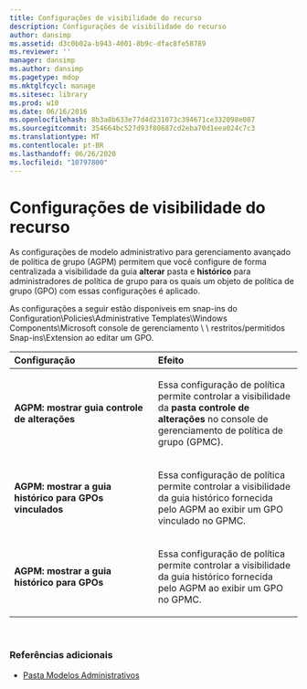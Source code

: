 ```yaml
---
title: Configurações de visibilidade do recurso
description: Configurações de visibilidade do recurso
author: dansimp
ms.assetid: d3c0b02a-b943-4001-8b9c-dfac8fe58789
ms.reviewer: ''
manager: dansimp
ms.author: dansimp
ms.pagetype: mdop
ms.mktglfcycl: manage
ms.sitesec: library
ms.prod: w10
ms.date: 06/16/2016
ms.openlocfilehash: 8b3a8b633e77d4d231073c394671ce332098e087
ms.sourcegitcommit: 354664bc527d93f80687cd2eba70d1eea024c7c3
ms.translationtype: MT
ms.contentlocale: pt-BR
ms.lasthandoff: 06/26/2020
ms.locfileid: "10797800"
---
```

# Configurações de visibilidade do recurso


As configurações de modelo administrativo para gerenciamento avançado de política de grupo (AGPM) permitem que você configure de forma centralizada a visibilidade da guia **alterar** pasta e **histórico** para administradores de política de grupo para os quais um objeto de política de grupo (GPO) com essas configurações é aplicado.

As configurações a seguir estão disponíveis em snap-ins do Configuration\\Policies\\Administrative Templates\\Windows Components\\Microsoft console de gerenciamento \ \ restritos/permitidos Snap-ins\\Extension ao editar um GPO.

<table>
<colgroup>
<col width="50%" />
<col width="50%" />
</colgroup>
<thead>
<tr class="header">
<th align="left">Configuração</th>
<th align="left">Efeito</th>
</tr>
</thead>
<tbody>
<tr class="odd">
<td align="left"><p><strong>AGPM: mostrar guia controle de alterações</strong></p></td>
<td align="left"><p>Essa configuração de política permite controlar a visibilidade da <strong> pasta controle de alterações </strong> no console de gerenciamento de política de grupo (GPMC).</p></td>
</tr>
<tr class="even">
<td align="left"><p><strong>AGPM: mostrar a guia histórico para GPOs vinculados</strong></p></td>
<td align="left"><p>Essa configuração de política permite controlar a visibilidade da <strong> </strong> guia histórico fornecida pelo AGPM ao exibir um GPO vinculado no GPMC.</p></td>
</tr>
<tr class="odd">
<td align="left"><p><strong>AGPM: mostrar a guia histórico para GPOs</strong></p></td>
<td align="left"><p>Essa configuração de política permite controlar a visibilidade da <strong> </strong> guia histórico fornecida pelo AGPM ao exibir um GPO no GPMC.</p></td>
</tr>
</tbody>
</table>

 

### Referências adicionais

-   [Pasta Modelos Administrativos](administrative-templates-folder-agpm40.md)

 

 





